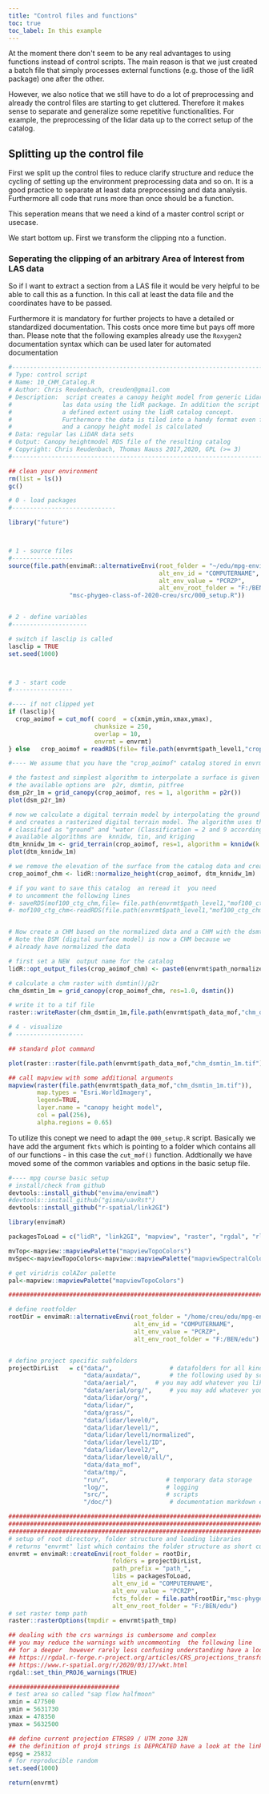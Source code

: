 ```yaml
---
title: "Control files and functions"
toc: true
toc_label: In this example
---
```



At the moment there don't seem to be any real advantages to using functions instead of control scripts.  The main reason is that we just created a batch file that simply processes external functions (e.g. those of the lidR package) one after the other.
<!--more-->
However, we also notice that we still have to do a lot of preprocessing and already the control files are starting to get cluttered. 
Therefore it makes sense to separate and generalize some repetitive functionalities.  For example, the preprocessing of the lidar data up to the correct setup of the catalog. 

## Splitting up the control file
First we split up the control files to reduce clarify structure and reduce the cycling of setting up the environment preprocessing data and so on.
It is a good practice to separate at least data preprocessing and data analysis. Furthermore all code that runs more than once should be a function.

This seperation means that we need a kind of a master control script or usecase. 

We start bottom up. First we transform the clipping nto a function.


### Seperating the clipping of an arbitrary Area of Interest from LAS data

So if I want to extract a section from a LAS file it would be very helpful to be able to call this as a function. In this call at least the data file and the coordinates have to be passed.

Furthermore it is mandatory for further projects to have a detailed or standardized documentation. This costs once more time but pays off more than.  Please note that the following examples already use the `Roxygen2` documentation syntax which can be used later for automated documentation 



```r
#------------------------------------------------------------------------------
# Type: control script 
# Name: 10_CHM_Catalog.R
# Author: Chris Reudenbach, creuden@gmail.com
# Description:  script creates a canopy height model from generic Lidar 
#              las data using the lidR package. In addition the script cuts the area to 
#              a defined extent using the lidR catalog concept.
#              Furthermore the data is tiled into a handy format even for poor memory 
#              and a canopy height model is calculated
# Data: regular las LiDAR data sets 
# Output: Canopy heightmodel RDS file of the resulting catalog
# Copyright: Chris Reudenbach, Thomas Nauss 2017,2020, GPL (>= 3)
#------------------------------------------------------------------------------

## clean your environment
rm(list = ls()) 
gc()

# 0 - load packages
#-----------------------------

library("future")



# 1 - source files
#-----------------
source(file.path(envimaR::alternativeEnvi(root_folder = "~/edu/mpg-envinsys-plygrnd",
                                          alt_env_id = "COMPUTERNAME",
                                          alt_env_value = "PCRZP",
                                          alt_env_root_folder = "F:/BEN/edu/mpg-envinsys-plygrnd"),
                 "msc-phygeo-class-of-2020-creu/src/000_setup.R"))


# 2 - define variables
#---------------------

# switch if lasclip is called
lasclip = TRUE
set.seed(1000)



# 3 - start code 
#-----------------

#---- if not clipped yet
if (lasclip){
  crop_aoimof = cut_mof( coord  = c(xmin,ymin,xmax,ymax),
                        chunksize = 250,
                        overlap = 10,
                        envrmt = envrmt)
} else   crop_aoimof = readRDS(file= file.path(envrmt$path_level1,"crop_aoimof.rds"))

#---- We assume that you have the "crop_aoimof" catalog stored in envrmt$path_level0 

# the fastest and simplest algorithm to interpolate a surface is given with p2r()
# the available options are  p2r, dsmtin, pitfree
dsm_p2r_1m = grid_canopy(crop_aoimof, res = 1, algorithm = p2r())
plot(dsm_p2r_1m)              

# now we calculate a digital terrain model by interpolating the ground points 
# and creates a rasterized digital terrain model. The algorithm uses the points 
# classified as "ground" and "water (Classification = 2 and 9 according to LAS file format 
# available algorithms are  knnidw, tin, and kriging
dtm_knnidw_1m <- grid_terrain(crop_aoimof, res=1, algorithm = knnidw(k = 6L, p = 2))
plot(dtm_knnidw_1m)

# we remove the elevation of the surface from the catalog data and create a new catalog
crop_aoimof_chm <- lidR::normalize_height(crop_aoimof, dtm_knnidw_1m)

# if you want to save this catalog  an reread it  you need 
# to uncomment the following lines
#- saveRDS(mof100_ctg_chm,file= file.path(envrmt$path_level1,"mof100_ctg_chm.rds"))
#- mof100_ctg_chm<-readRDS(file.path(envrmt$path_level1,"mof100_ctg_chm.rds"))


# Now create a CHM based on the normalized data and a CHM with the dsmtin() algorithm
# Note the DSM (digital surface model) is now a CHM because we 
# already have normalized the data

# first set a NEW  output name for the catalog
lidR::opt_output_files(crop_aoimof_chm) <- paste0(envrmt$path_normalized,"/{ID}_chm_dsmtin") # add output filname template

# calculate a chm raster with dsmtin()/p2r
chm_dsmtin_1m = grid_canopy(crop_aoimof_chm, res=1.0, dsmtin())

# write it to a tif file
raster::writeRaster(chm_dsmtin_1m,file.path(envrmt$path_data_mof,"chm_dsmtin_1m.tif"),overwrite=TRUE) 

# 4 - visualize 
# -------------------

## standard plot command

plot(raster::raster(file.path(envrmt$path_data_mof,"chm_dsmtin_1m.tif")))

## call mapview with some additional arguments
mapview(raster(file.path(envrmt$path_data_mof,"chm_dsmtin_1m.tif")),
        map.types = "Esri.WorldImagery",  
        legend=TRUE, 
        layer.name = "canopy height model",
        col = pal(256),
        alpha.regions = 0.65)


```

To utilize this conept we need to adapt the `000_setup.R` script. Basically we have add the argument `fkts` which is pointing to a folder which contains all of our functions - in this case the `cut_mof()` function. Addtionally we have moved some of the common variables and options in the basic setup file. 

```r
#---- mpg course basic setup
# install/check from github
devtools::install_github("envima/envimaR")
#devtools::install_github("gisma/uavRst")
devtools::install_github("r-spatial/link2GI")

library(envimaR)

packagesToLoad = c("lidR", "link2GI", "mapview", "raster", "rgdal", "rlas", "sp",  "sf")

mvTop<-mapview::mapviewPalette("mapviewTopoColors")
mvSpec<-mapviewTopoColors<-mapview::mapviewPalette("mapviewSpectralColors")

# get viridris colAZor palette
pal<-mapview::mapviewPalette("mapviewTopoColors")

#########################################################################

# define rootfolder
rootDir = envimaR::alternativeEnvi(root_folder = "/home/creu/edu/mpg-envinsys-plygrnd/",
                                   alt_env_id = "COMPUTERNAME",
                                   alt_env_value = "PCRZP",
                                   alt_env_root_folder = "F:/BEN/edu")


# define project specific subfolders
projectDirList   = c("data/",                # datafolders for all kind of date
                     "data/auxdata/",        # the following used by scripts however
                     "data/aerial/",     # you may add whatever you like                     
                     "data/aerial/org/",     # you may add whatever you like
                     "data/lidar/org/",
                     "data/lidar/",
                     "data/grass/",
                     "data/lidar/level0/",                     
                     "data/lidar/level1/",
                     "data/lidar/level1/normalized",
                     "data/lidar/level1/ID",
                     "data/lidar/level2/",
                     "data/lidar/level0/all/",
                     "data/data_mof", 
                     "data/tmp/",
                     "run/",                # temporary data storage
                     "log/",                # logging
                     "src/",                # scripts
                     "/doc/")                # documentation markdown etc.

############################################################################
############################################################################
############################################################################
# setup of root directory, folder structure and loading libraries
# returns "envrmt" list which contains the folder structure as short cuts
envrmt = envimaR::createEnvi(root_folder = rootDir,
                             folders = projectDirList,
                             path_prefix = "path_",
                             libs = packagesToLoad,
                             alt_env_id = "COMPUTERNAME",
                             alt_env_value = "PCRZP",
                             fcts_folder = file.path(rootDir,"msc-phygeo-class-of-2020-creu/src/fun/"),
                             alt_env_root_folder = "F:/BEN/edu")
# set raster temp path
raster::rasterOptions(tmpdir = envrmt$path_tmp)

## dealing with the crs warnings is cumbersome and complex
## you may reduce the warnings with uncommenting  the following line
## for a deeper  however rarely less confusing understanding have a look at:
## https://rgdal.r-forge.r-project.org/articles/CRS_projections_transformations.html
## https://www.r-spatial.org/r/2020/03/17/wkt.html
rgdal::set_thin_PROJ6_warnings(TRUE)

###############################
# test area so called "sap flow halfmoon"
xmin = 477500
ymin = 5631730
xmax = 478350
ymax = 5632500

## define current projection ETRS89 / UTM zone 32N
## the definition of proj4 strings is DEPRCATED have a look at the links under section zero
epsg = 25832
# for reproducible random
set.seed(1000)

return(envrmt)
```
